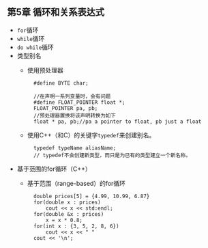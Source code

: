 ## 第5章 循环和关系表达式
- `for`循环
- `while`循环
- `do while`循环
- 类型别名
	- 使用预处理器

			#define BYTE char;
            
            //在声明一系列变量时，会有问题
            #define FLOAT_POINTER float *;
            FLOAT_POINTER pa, pb;
            //预处理器置换将该声明转换为如下
            float * pa, pb;//pa a pointer to float, pb just a float
	- 使用C++（和C）的关键字`typedef`来创建别名。
	
    		typedef typeName aliasName;
            // typedef不会创建新类型，而只是为已有的类型建立一个新名称。
- 基于范围的for循环（C++）
	- 基于范围（range-based）的for循环
	
    		double prices[5] = {4.99, 10.99, 6.87}
            for(double x : prices)
            	cout << x << std:endl;
            for(double &x : prices)
            	x = x * 0.8;
            for(int x : {3, 5, 2, 8, 6})
                cout << x << " "
            cout << '\n';